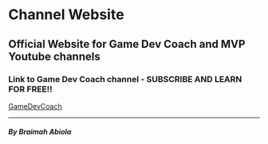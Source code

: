 # Channel Website

## Official Website for **Game Dev Coach** and **MVP** Youtube channels

### Link to **Game Dev Coach** channel - SUBSCRIBE AND LEARN FOR FREE!!
[GameDevCoach](https://youtube.com/c/GameDevCoach)

___
##### By Braimah Abiola